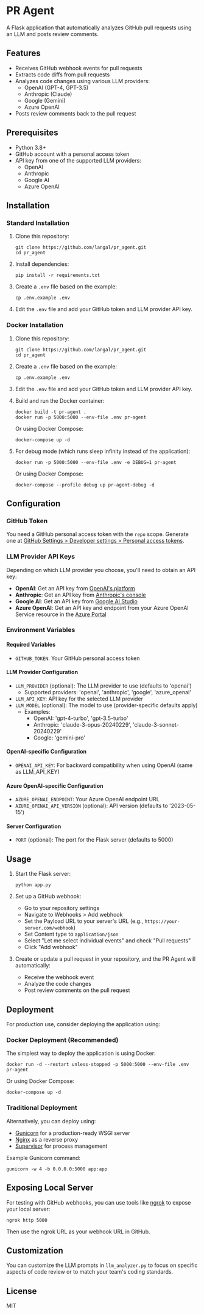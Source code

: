 # PR Agent

A Flask application that automatically analyzes GitHub pull requests using an LLM and posts review comments.

## Features

- Receives GitHub webhook events for pull requests
- Extracts code diffs from pull requests
- Analyzes code changes using various LLM providers:
  - OpenAI (GPT-4, GPT-3.5)
  - Anthropic (Claude)
  - Google (Gemini)
  - Azure OpenAI
- Posts review comments back to the pull request

## Prerequisites

- Python 3.8+
- GitHub account with a personal access token
- API key from one of the supported LLM providers:
  - OpenAI
  - Anthropic
  - Google AI
  - Azure OpenAI

## Installation

### Standard Installation

1. Clone this repository:
   ```
   git clone https://github.com/langal/pr_agent.git
   cd pr_agent
   ```

2. Install dependencies:
   ```
   pip install -r requirements.txt
   ```

3. Create a `.env` file based on the example:
   ```
   cp .env.example .env
   ```

4. Edit the `.env` file and add your GitHub token and LLM provider API key.

### Docker Installation

1. Clone this repository:
   ```
   git clone https://github.com/langal/pr_agent.git
   cd pr_agent
   ```

2. Create a `.env` file based on the example:
   ```
   cp .env.example .env
   ```

3. Edit the `.env` file and add your GitHub token and LLM provider API key.

4. Build and run the Docker container:
   ```
   docker build -t pr-agent .
   docker run -p 5000:5000 --env-file .env pr-agent
   ```

   Or using Docker Compose:
   ```
   docker-compose up -d
   ```

5. For debug mode (which runs sleep infinity instead of the application):
   ```
   docker run -p 5000:5000 --env-file .env -e DEBUG=1 pr-agent
   ```

   Or using Docker Compose:
   ```
   docker-compose --profile debug up pr-agent-debug -d
   ```

## Configuration

### GitHub Token

You need a GitHub personal access token with the `repo` scope. Generate one at [GitHub Settings > Developer settings > Personal access tokens](https://github.com/settings/tokens).

### LLM Provider API Keys

Depending on which LLM provider you choose, you'll need to obtain an API key:

- **OpenAI**: Get an API key from [OpenAI's platform](https://platform.openai.com/api-keys)
- **Anthropic**: Get an API key from [Anthropic's console](https://console.anthropic.com/)
- **Google AI**: Get an API key from [Google AI Studio](https://makersuite.google.com/app/apikey)
- **Azure OpenAI**: Get an API key and endpoint from your Azure OpenAI Service resource in the [Azure Portal](https://portal.azure.com/)

### Environment Variables

#### Required Variables
- `GITHUB_TOKEN`: Your GitHub personal access token

#### LLM Provider Configuration
- `LLM_PROVIDER` (optional): The LLM provider to use (defaults to 'openai')
  - Supported providers: 'openai', 'anthropic', 'google', 'azure_openai'
- `LLM_API_KEY`: API key for the selected LLM provider
- `LLM_MODEL` (optional): The model to use (provider-specific defaults apply)
  - Examples:
    - OpenAI: 'gpt-4-turbo', 'gpt-3.5-turbo'
    - Anthropic: 'claude-3-opus-20240229', 'claude-3-sonnet-20240229'
    - Google: 'gemini-pro'

#### OpenAI-specific Configuration
- `OPENAI_API_KEY`: For backward compatibility when using OpenAI (same as LLM_API_KEY)

#### Azure OpenAI-specific Configuration
- `AZURE_OPENAI_ENDPOINT`: Your Azure OpenAI endpoint URL
- `AZURE_OPENAI_API_VERSION` (optional): API version (defaults to '2023-05-15')

#### Server Configuration
- `PORT` (optional): The port for the Flask server (defaults to 5000)

## Usage

1. Start the Flask server:
   ```
   python app.py
   ```

2. Set up a GitHub webhook:
   - Go to your repository settings
   - Navigate to Webhooks > Add webhook
   - Set the Payload URL to your server's URL (e.g., `https://your-server.com/webhook`)
   - Set Content type to `application/json`
   - Select "Let me select individual events" and check "Pull requests"
   - Click "Add webhook"

3. Create or update a pull request in your repository, and the PR Agent will automatically:
   - Receive the webhook event
   - Analyze the code changes
   - Post review comments on the pull request

## Deployment

For production use, consider deploying the application using:

### Docker Deployment (Recommended)

The simplest way to deploy the application is using Docker:

```
docker run -d --restart unless-stopped -p 5000:5000 --env-file .env pr-agent
```

Or using Docker Compose:

```
docker-compose up -d
```

### Traditional Deployment

Alternatively, you can deploy using:

- [Gunicorn](https://gunicorn.org/) for a production-ready WSGI server
- [Nginx](https://nginx.org/) as a reverse proxy
- [Supervisor](http://supervisord.org/) for process management

Example Gunicorn command:
```
gunicorn -w 4 -b 0.0.0.0:5000 app:app
```

## Exposing Local Server

For testing with GitHub webhooks, you can use tools like [ngrok](https://ngrok.com/) to expose your local server:

```
ngrok http 5000
```

Then use the ngrok URL as your webhook URL in GitHub.

## Customization

You can customize the LLM prompts in `llm_analyzer.py` to focus on specific aspects of code review or to match your team's coding standards.

## License

MIT
